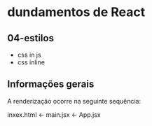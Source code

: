 # dundamentos de React

## 04-estilos

- css in js
- css inline

## Informações gerais

A renderização ocorre na seguinte sequência:

inxex.html <- main.jsx <- App.jsx
